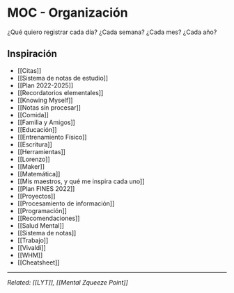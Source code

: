 # MOC - Organización
¿Qué quiero registrar cada día? ¿Cada semana? ¿Cada mes? ¿Cada año?

## Inspiración
- [[Citas]]
- [[Sistema de notas de estudio]]
- [[Plan 2022-2025]]
- [[Recordatorios elementales]]
- [[Knowing Myself]]
- [[Notas sin procesar]]
- [[Comida]]
- [[Familia y Amigos]]
- [[Educación]]
- [[Entrenamiento Físico]]
- [[Escritura]]
- [[Herramientas]]
- [[Lorenzo]]
- [[Maker]]
- [[Matemática]]
- [[Mis maestros, y qué me inspira cada uno]]
- [[Plan FINES 2022]]
- [[Proyectos]]
- [[Procesamiento de información]]
- [[Programación]]
- [[Recomendaciones]]
- [[Salud Mental]]
- [[Sistema de notas]]
- [[Trabajo]]
- [[Vivaldi]]
- [[WHM]]
- [[Cheatsheet]]


---
*Related: [[LYT]], [[Mental Zqueeze Point]]*